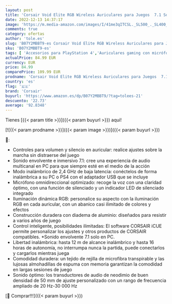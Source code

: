 ```yaml
---
layout: post
title: 'Corsair Void Elite RGB Wireless Auriculares para Juegos  7.1 Sonido Envolvente  Inalámbrico de 2.4 GHz de Baja latencia  12 m de Alcance  Personalizable Iluminación  Compatible con PC  PS4  Blanco'
date: 2022-12-13 14:37:17
image: 'https://m.media-amazon.com/images/I/41me3qITCSL._SL500_._SL400_.jpg'
comments: true
category: ofertas
author: 'tole.es'
slug: 'B07Y2MBBT9-es Corsair Void Elite RGB Wireless Auriculares para Juegos...'
sku: 'B07Y2MBBT9-es'
tags: [ 'Accesorios para PlayStation 4','Auriculares gaming con micrófono para PlayStation 4','Electrónica','Hardware y juegos para PlayStation 4','Informática','Juegos y Accesorios para PC','Videojuegos','corsair','ps4','🇪🇸', ]
actualPrice: 84.99 EUR
currency: EUR
price: 84.99
comparePrice: 109.99 EUR
prodname: 'Corsair Void Elite RGB Wireless Auriculares para Juegos  7.1 Sonido Envolvente  Inalámbrico de 2.4 GHz de Baja latencia  12 m de Alcance  Personalizable Iluminación  Compatible con PC  PS4  Blanco'
country: 'es'
flag: '🇪🇸'
brand: 'Corsair'
buyurl: 'https://www.amazon.es/dp/B07Y2MBBT9/?tag=tolees-21'
descuento: '22.73'
average: '92.8348'
---
```


Tienes [{{< param title >}}]({{< param buyurl >}}) aqui!

[![{{< param prodname >}}]({{< param image >}})]({{< param buyurl >}})

🔎:

- Controles para volumen y silencio en auricular: realice ajustes sobre la marcha sin distraerse del juego
- Sonido envolvente e inmersivo 7.1: cree una experiencia de audio multicanal en PC para que siempre esté en el medio de la acción
- Modo inalámbrico de 2,4 GHz de baja latencia: conéctelos de forma inalámbrica a su PC o PS4 con el adaptador USB que se incluye
- Micrófono omnidireccional optimizado: recoge la voz con una claridad óptimo, con una función de silenciado y un indicador LED de silenciado integrado
- Iluminación dinámica RGB: personalice su aspecto con la iluminación RGB en cada auricular, con un abanico casi ilimitado de colores y efectos
- Construcción duradera con diadema de aluminio: diseñados para resistir a varios años de juego
- Control inteligente, posibilidades ilimitadas: El software CORSAIR iCUE permite personalizar los ajustes y otros productos de CORSAIR compatibles. *Sonido envolvente 7.1 solo en PC.
- Libertad inalámbrica: hasta 12 m de alcance inalámbrico y hasta 16 horas de autonomía, no interrumpa nunca la partida, puede conectarlos y cargarlos mientras juega
- Comodidad duradera: un tejido de rejilla de microfibra transpirable y las lujosas almohadillas de espuma con memoria garantizan la comodidad en largas sesiones de juego
- Sonido óptimo: los transductores de audio de neodimio de buen densidad de 50 mm de ajuste personalizado con un rango de frecuencia ampliado de 20 Hz-30 000 Hz

[🛒 Comprar!!!]({{< param buyurl >}})
